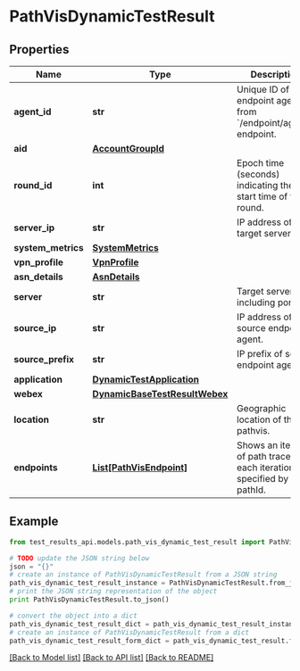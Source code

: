 # PathVisDynamicTestResult


## Properties
Name | Type | Description | Notes
------------ | ------------- | ------------- | -------------
**agent_id** | **str** | Unique ID of endpoint agent, from &#x60;/endpoint/agents&#x60; endpoint. | [optional] [readonly] 
**aid** | [**AccountGroupId**](AccountGroupId.md) |  | [optional] 
**round_id** | **int** | Epoch time (seconds) indicating the start time of the round. | [optional] [readonly] 
**server_ip** | **str** | IP address of target server. | [optional] [readonly] 
**system_metrics** | [**SystemMetrics**](SystemMetrics.md) |  | [optional] 
**vpn_profile** | [**VpnProfile**](VpnProfile.md) |  | [optional] 
**asn_details** | [**AsnDetails**](AsnDetails.md) |  | [optional] 
**server** | **str** | Target server, including port. | [optional] [readonly] 
**source_ip** | **str** | IP address of source endpoint agent. | [optional] [readonly] 
**source_prefix** | **str** | IP prefix of source endpoint agent. | [optional] [readonly] 
**application** | [**DynamicTestApplication**](DynamicTestApplication.md) |  | [optional] 
**webex** | [**DynamicBaseTestResultWebex**](DynamicBaseTestResultWebex.md) |  | [optional] 
**location** | **str** | Geographic location of the pathvis. | [optional] [readonly] 
**endpoints** | [**List[PathVisEndpoint]**](PathVisEndpoint.md) | Shows an iteration of path trace, with each iteration specified by a pathId. | [optional] 

## Example

```python
from test_results_api.models.path_vis_dynamic_test_result import PathVisDynamicTestResult

# TODO update the JSON string below
json = "{}"
# create an instance of PathVisDynamicTestResult from a JSON string
path_vis_dynamic_test_result_instance = PathVisDynamicTestResult.from_json(json)
# print the JSON string representation of the object
print PathVisDynamicTestResult.to_json()

# convert the object into a dict
path_vis_dynamic_test_result_dict = path_vis_dynamic_test_result_instance.to_dict()
# create an instance of PathVisDynamicTestResult from a dict
path_vis_dynamic_test_result_form_dict = path_vis_dynamic_test_result.from_dict(path_vis_dynamic_test_result_dict)
```
[[Back to Model list]](../README.md#documentation-for-models) [[Back to API list]](../README.md#documentation-for-api-endpoints) [[Back to README]](../README.md)



